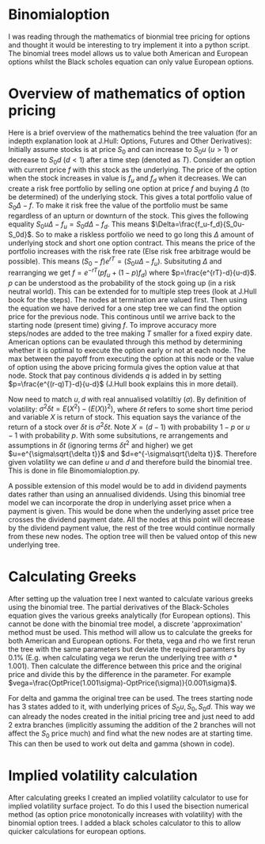 # Binomialoption
I was reading through the mathematics of bionmial tree pricing for options and thought it would be interesting to try implement it into a python script. The binomial trees model allows us to value both American and European options whilst the Black scholes equation can only value European options. 

# Overview of mathematics of option pricing
Here is a brief overview of the mathematics behind the tree valuation (for an indepth explanation look at J.Hull: Options, Futures and Other Derivatives):
Initially assume stocks is at price $S_0$ and can increase to $S_0 u$ ($u>1$) or decrease to $S_0 d$ ($d<1$) after a time step (denoted as $T$). Consider an option with current price $f$ with this stock as the underlying. The price of the option when the stock increases in value is $f_u$ and $f_d$ when it decreases. We can create a risk free portfolio by selling one option at price $f$ and buying $\Delta$ (to be determined) of the underlying stock. This gives a total portfolio value of $S_0\Delta-f$. To make it risk free the value of the portfolio must be same regardless of an upturn or downturn of the stock. This gives the following equality $S_0u\Delta -f_u=S_0d\Delta-f_d$. This means $\Delta=\frac{f_u-f_d}{S_0u-S_0d}$. So to make a riskless portfolio we need to go long this $\Delta$ amount of underlying stock and short one option contract. This means the price of the portfolio increases with the risk free rate (Else risk free arbitrage would be possible). This means $(S_0-f)e^{rT}=(S_0u\Delta-f_u)$. Subsituting $\Delta$ and rearranging we get $f=e^{-rT}(pf_u+(1-p)f_d)$ where $p=\frac{e^{rT}-d}{u-d}$. $p$ can be understood as the probability of the stock going up (in a risk neutral world). This can be extended for to multiple step trees (look at J.Hull book for the steps). The nodes at termination are valued first. Then using the equation we have derived for a one step tree we can find the option price for the previous node. This continous until we arrive back to the starting node (present time) giving $f$. To improve accuracy more steps/nodes are added to the tree making $T$ smaller for a fixed expiry date. American options can be evaulated through this method by determining whether it is optimal to execute the option early or not at each node. The max between the payoff from executing the option at this node or the value of option using the above pricing formula gives the option value at that node. Stock that pay continous dividends $q$ is added in by setting $p=\frac{e^{(r-q)T}-d}{u-d}$ (J.Hull book explains this in more detail). 

Now need to match $u,d$ with real annualised volatiltiy ($\sigma$). By definition of volatility: $\sigma^2 \delta t= E(X^2)-(E(X))^2)$, where $\delta t$ refers to some short time period and variable $X$ is return of stock. This equation says the variance of the return of a stock over $\delta t$ is $\sigma^2\delta t$. Note $X=(d-1)$ with probability $1-p$ or $u-1$ with probability $p$. With some subsitutions, re arrangements and assumptions in $\delta t$ (ignoring terms $\delta t^2$ and higher) we get $u=e^{\sigma\sqrt{\delta t}}$ and $d=e^{-\sigma\sqrt{\delta t}}$. Therefore given volatility we can define $u$ and $d$ and therefore build the binomial tree. This is done in file Binomomialoption.py. 

A possible extension of this model would be to add in dividend payments dates rather than using an annualised dividends. Using this binomial tree model we can incorporate the drop in underlying asset price when a payment is given. This would be done when the underlying asset price tree crosses the dividend payment date. All the nodes at this point will decrease by the dividend payment value, the rest of the tree would continue normally from these new nodes. The option tree will then be valued ontop of this new underlying tree.

# Calculating Greeks
After setting up the valuation tree I next wanted to calculate various greeks using the binomial tree. The partial derivatives of the Black-Scholes equation gives the various greeks analytically (for European options). This cannot be done with the binomial tree model, a discrete 'approximation' method must be used. This method will allow us to calculate the greeks for both American and European options. For theta, vega and rho we first rerun the tree with the same parameters but deviate the required paramters by $0.1\%$ (E.g. when calculating vega we rerun the underlying tree with $\sigma*1.001$). Then calculate the difference between this price and the original price and divide this by the difference in the parameter. For example $vega=\frac{OptPrice(1.001\sigma)-OptPrice(\sigma)}{0.001\sigma}$.

For delta and gamma the original tree can be used. The trees starting node has 3 states added to it, with underlying prices of $S_0 u,S_0,S_0 d$. This way we can already the nodes created in the initial pricing tree and just need to add 2 extra branches (implicitly assuming the addition of the 2 branches will not affect the $S_0$ price much) and find what the new nodes are at starting time. This can then be used to work out delta and gamma (shown in code).

# Implied volatility calculation
After calculating greeks I created an implied volatility calculator to use for implied volatility surface project. To do this I used the bisection numerical method (as option price monotonically increases with volatility) with the binomial option trees. I added a black scholes calculator to this to allow quicker calculations for european options.
   
